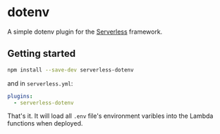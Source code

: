 # dotenv

A simple dotenv plugin for the [Serverless](https://serverless.com/) framework.

## Getting started

```sh
npm install --save-dev serverless-dotenv
```

and in `serverless.yml`:

```yml
plugins:
  - serverless-dotenv
```

That's it. It will load all `.env` file's environment varibles into the Lambda functions when deployed.